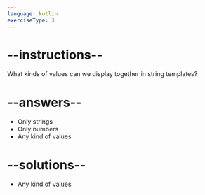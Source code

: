 ```yaml
---
language: kotlin
exerciseType: 3
---
```


# --instructions--

What kinds of values can we display together in string templates?

# --answers--

- Only strings
- Only numbers
- Any kind of values

# --solutions--

- Any kind of values
